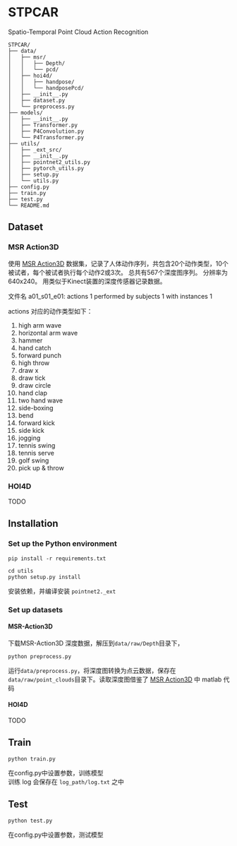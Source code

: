 # STPCAR
Spatio-Temporal Point Cloud Action Recognition

```
STPCAR/
├── data/
│   ├── msr/
│   │   ├── Depth/
│   │   └── pcd/
│   ├── hoi4d/
│   │   ├── handpose/
│   │   └── handposePcd/
│   ├── __init__.py
│   ├── dataset.py
│   └── preprocess.py
├── models/
│   ├── __init__.py
│   ├── Transformer.py
│   ├── P4Convolution.py
│   └── P4Transformer.py
├── utils/
│   ├── _ext_src/
│   ├── __init__.py
│   ├── pointnet2_utils.py
│   ├── pytorch_utils.py
│   ├── setup.py
│   └── utils.py
├── config.py
├── train.py
├── test.py
└── README.md
```

## Dataset
### MSR Action3D
使用 [MSR Action3D][msr] 数据集，记录了人体动作序列，共包含20个动作类型，10个被试者，每个被试者执行每个动作2或3次。 总共有567个深度图序列。 分辨率为640x240。 用类似于Kinect装置的深度传感器记录数据。

文件名 a01_s01_e01: actions 1 performed by subjects 1 with instances 1

actions 对应的动作类型如下：
1. high arm wave
1. horizontal arm wave
1. hammer
1. hand catch
1. forward punch
1. high throw
1. draw x
1. draw tick
1. draw circle
1. hand clap
1. two hand wave
1. side-boxing
1. bend
1. forward kick
1. side kick
1. jogging
1. tennis swing
1. tennis serve
1. golf swing
1. pick up & throw

### HOI4D
TODO

## Installation
### Set up the Python environment
```
pip install -r requirements.txt

cd utils
python setup.py install
```
安装依赖，并编译安装 `pointnet2._ext`

<!-- ~~这里使用 github copilot chat 把 cuda 的代码转化为了 c++ 的代码以支持 cpu，但是没有测试过，可能会有问题~~

太多函数是使用 cuda 实现的了, 难以支持 cpu 版本 -->

### Set up datasets
#### MSR-Action3D
下载MSR-Action3D 深度数据，解压到`data/raw/Depth`目录下，
```
python preprocess.py
```
运行`data/preprocess.py`，将深度图转换为点云数据，保存在`data/raw/point_clouds`目录下。读取深度图借鉴了 [MSR Action3D][msr] 中 matlab 代码

#### HOI4D
TODO

## Train
```
python train.py
```
在config.py中设置参数，训练模型  
训练 log 会保存在 `log_path/log.txt` 之中

## Test
```
python test.py
```
在config.py中设置参数，测试模型


 [msr]:https://sites.google.com/view/wanqingli/data-sets/msr-action3d
